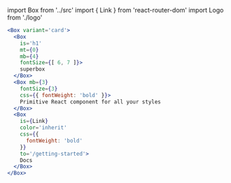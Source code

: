 import Box from '../src'
import { Link } from 'react-router-dom'
import Logo from './logo'

<Logo size={96} />

```.jsx
<Box variant='card'>
  <Box
    is='h1'
    mt={0}
    mb={4}
    fontSize={[ 6, 7 ]}>
    superbox
  </Box>
  <Box mb={3}
    fontSize={3}
    css={{ fontWeight: 'bold' }}>
    Primitive React component for all your styles
  </Box>
  <Box
    is={Link}
    color='inherit'
    css={{
      fontWeight: 'bold'
    }}
    to='/getting-started'>
    Docs
  </Box>
</Box>
```

